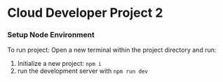 # Cloud Developer Project 2

### Setup Node Environment

To run project: Open a new terminal within the project directory and run:

1. Initialize a new project: `npm i`
2. run the development server with `npm run dev`
